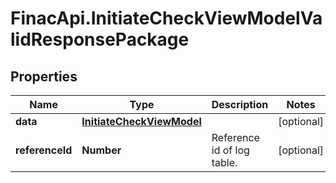 # FinacApi.InitiateCheckViewModelValidResponsePackage

## Properties
Name | Type | Description | Notes
------------ | ------------- | ------------- | -------------
**data** | [**InitiateCheckViewModel**](InitiateCheckViewModel.md) |  | [optional] 
**referenceId** | **Number** | Reference id of log table. | [optional] 
